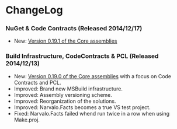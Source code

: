 ChangeLog
=========

### NuGet & Code Contracts (Released 2014/12/17)
- New: [Version 0.19.1 of the Core assemblies](docs/ReleaseNotes.Core.md#0190)

### Build Infrastructure, CodeContracts & PCL (Released 2014/12/13)
- New: [Version 0.19.0 of the Core assemblies](docs/ReleaseNotes.Core.md#0190)
  with a focus on Code Contracts and PCL.
- Improved: Brand new MSBuild infrastructure.
- Improved: Assembly versioning scheme.
- Improved: Reorganization of the solutions.
- Improved: Narvalo.Facts becomes a true VS test project.
- Fixed: Narvalo.Facts failed whend run twice in a row when using Make.proj.

